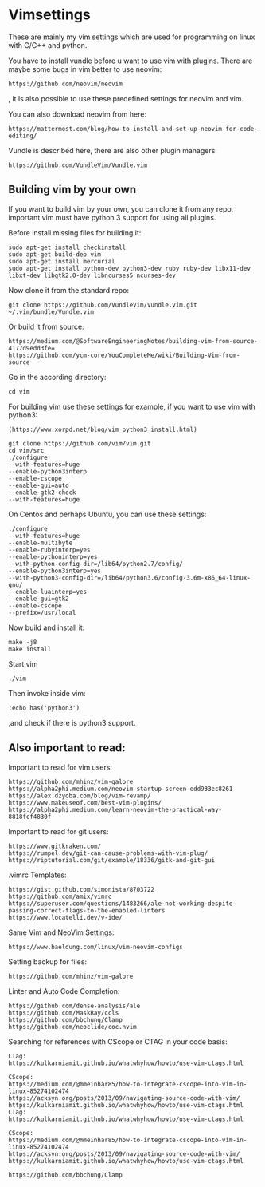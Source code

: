 # Vimsettings

These are mainly my vim settings which are used for programming on linux with C/C++ and python.

You have to install vundle before u want to use vim with plugins. There are maybe some bugs in vim better to use neovim:

```
https://github.com/neovim/neovim
```
, it is also possible to use these predefined settings for neovim and vim.

You can also download neovim from here:

```
https://mattermost.com/blog/how-to-install-and-set-up-neovim-for-code-editing/
```

Vundle is described here, there are also other plugin managers:

```
https://github.com/VundleVim/Vundle.vim
```

## Building vim by your own

If you want to build vim by your own, you can clone it from any repo, important vim must have python 3 support for using all plugins.

Before install missing files for building it:

```
sudo apt-get install checkinstall
sudo apt-get build-dep vim
sudo apt-get install mercurial
sudo apt-get install python-dev python3-dev ruby ruby-dev libx11-dev libxt-dev libgtk2.0-dev libncurses5 ncurses-dev
```

Now clone it from the standard repo:

```
git clone https://github.com/VundleVim/Vundle.vim.git ~/.vim/bundle/Vundle.vim
```

Or build it from source:

```
https://medium.com/@SoftwareEngineeringNotes/building-vim-from-source-4177d9edd3fe=
https://github.com/ycm-core/YouCompleteMe/wiki/Building-Vim-from-source
```

Go in the according directory:

```
cd vim
```

For building vim use these settings for example, if you want to use vim with python3:

```
(https://www.xorpd.net/blog/vim_python3_install.html)
```

```
git clone https://github.com/vim/vim.git
cd vim/src
./configure
--with-features=huge
--enable-python3interp
--enable-cscope
--enable-gui=auto
--enable-gtk2-check
--with-features=huge
```

On Centos and perhaps Ubuntu, you can use these settings:

```
./configure 
--with-features=huge
--enable-multibyte
--enable-rubyinterp=yes
--enable-pythoninterp=yes
--with-python-config-dir=/lib64/python2.7/config/
--enable-python3interp=yes
--with-python3-config-dir=/lib64/python3.6/config-3.6m-x86_64-linux-gnu/
--enable-luainterp=yes
--enable-gui=gtk2
--enable-cscope
--prefix=/usr/local
```

Now build and install it:

```
make -j8 
make install
```

Start vim
```
./vim
```

Then invoke inside vim:

```
:echo has('python3')
```
,and check if there is python3 support.


## Also important to read:

Important to read for vim users:

```
https://github.com/mhinz/vim-galore
https://alpha2phi.medium.com/neovim-startup-screen-edd933ec8261
https://alex.dzyoba.com/blog/vim-revamp/
https://www.makeuseof.com/best-vim-plugins/
https://alpha2phi.medium.com/learn-neovim-the-practical-way-8818fcf4830f
```

Important to read for git users:
```
https://www.gitkraken.com/
https://rumpel.dev/git-can-cause-problems-with-vim-plug/
https://riptutorial.com/git/example/18336/gitk-and-git-gui
```

.vimrc Templates:
```
https://gist.github.com/simonista/8703722
https://github.com/amix/vimrc
https://superuser.com/questions/1483266/ale-not-working-despite-passing-correct-flags-to-the-enabled-linters
https://www.locatelli.dev/v-ide/
```

Same Vim and NeoVim Settings:
```
https://www.baeldung.com/linux/vim-neovim-configs
```

Setting backup for files:
```
https://github.com/mhinz/vim-galore
```

Linter and Auto Code Completion: 
```
https://github.com/dense-analysis/ale
https://github.com/MaskRay/ccls
https://github.com/bbchung/Clamp
https://github.com/neoclide/coc.nvim
```
Searching for references with CScope or CTAG in your code basis:

```
CTag:
https://kulkarniamit.github.io/whatwhyhow/howto/use-vim-ctags.html

CScope:
https://medium.com/@mmeinhar85/how-to-integrate-cscope-into-vim-in-linux-85274102474
https://acksyn.org/posts/2013/09/navigating-source-code-with-vim/
https://kulkarniamit.github.io/whatwhyhow/howto/use-vim-ctags.html
CTag:
https://kulkarniamit.github.io/whatwhyhow/howto/use-vim-ctags.html

CScope:
https://medium.com/@mmeinhar85/how-to-integrate-cscope-into-vim-in-linux-85274102474
https://acksyn.org/posts/2013/09/navigating-source-code-with-vim/
https://kulkarniamit.github.io/whatwhyhow/howto/use-vim-ctags.html
```

```
https://github.com/bbchung/Clamp
```

